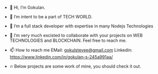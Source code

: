 - 👋 Hi, I’m Gokulan.

- 👀 I’m intent to be a part of TECH WORLD.

- 🌱 I’m a full stack developer with expertise in many Nodejs Technologies

- 💞️ I’m very much excisted to collaborate with your projects on WEB TECHNOLOGIES and BLOCKCHAIN. Feel free to reach me. 

- 📫 How to reach me 
           EMail: gokulstevee@gmail.com
           Linkedin: https://www.linkedin.com/in/gokulan-s-245a991aa/

- 🔥 Below projects are some work of mine, you should check it out.

<!---
gokulstevee/gokulstevee is a ✨ special ✨ repository because its `README.md` (this file) appears on your GitHub profile.
You can click the Preview link to take a look at your changes.
--->
